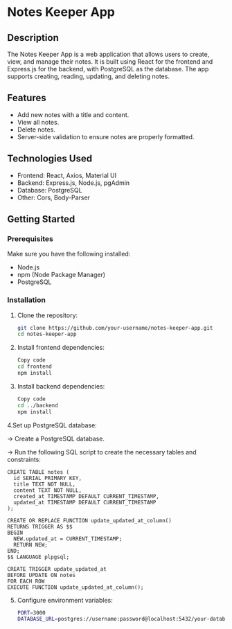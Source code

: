 # Notes Keeper App

## Description

The Notes Keeper App is a web application that allows users to create, view, and manage their notes.
It is built using React for the frontend and Express.js for the backend, with PostgreSQL as the database.
The app supports creating, reading, updating, and deleting notes.

## Features

- Add new notes with a title and content.
- View all notes.
- Delete notes.
- Server-side validation to ensure notes are properly formatted.

## Technologies Used

- Frontend: React, Axios, Material UI
- Backend: Express.js, Node.js, pgAdmin 
- Database: PostgreSQL
- Other: Cors, Body-Parser

## Getting Started

### Prerequisites

Make sure you have the following installed:

- Node.js
- npm (Node Package Manager)
- PostgreSQL

### Installation

1. Clone the repository:

   ```sh
   git clone https://github.com/your-username/notes-keeper-app.git
   cd notes-keeper-app

2. Install frontend dependencies:

   ```sh
   Copy code
   cd frontend
   npm install

3. Install backend dependencies:

   ```sh
   Copy code
   cd ../backend
   npm install

4.Set up PostgreSQL database:

 -> Create a PostgreSQL database.

 -> Run the following SQL script to create the necessary tables and constraints:

    
    CREATE TABLE notes (
      id SERIAL PRIMARY KEY,
      title TEXT NOT NULL,
      content TEXT NOT NULL,
      created_at TIMESTAMP DEFAULT CURRENT_TIMESTAMP,
      updated_at TIMESTAMP DEFAULT CURRENT_TIMESTAMP
    );
    
    CREATE OR REPLACE FUNCTION update_updated_at_column()
    RETURNS TRIGGER AS $$
    BEGIN
      NEW.updated_at = CURRENT_TIMESTAMP;
      RETURN NEW;
    END;
    $$ LANGUAGE plpgsql;
    
    CREATE TRIGGER update_updated_at
    BEFORE UPDATE ON notes
    FOR EACH ROW
    EXECUTE FUNCTION update_updated_at_column();

5. Configure environment variables:

    ```sh
   PORT=3000
   DATABASE_URL=postgres://username:password@localhost:5432/your-database-name

